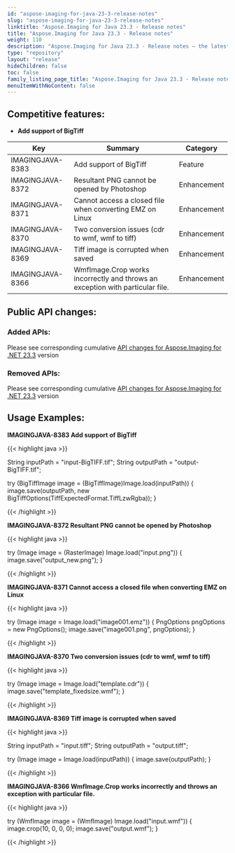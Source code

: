 ```yaml
---
id: "aspose-imaging-for-java-23-3-release-notes"
slug: "aspose-imaging-for-java-23-3-release-notes"
linktitle: "Aspose.Imaging for Java 23.3 - Release notes"
title: "Aspose.Imaging for Java 23.3 - Release notes"
weight: 110
description: "Aspose.Imaging for Java 23.3 - Release notes – the latest updates and fixes."
type: "repository"
layout: "release"
hideChildren: false
toc: false
family_listing_page_title: "Aspose.Imaging for Java 23.3 - Release notes"
menuItemWithNoContent: false
---
```


## Competitive features:

- **Add support of BigTiff**

| **Key**         | **Summary**                                                                                                                                                              | **Category** |
|-----------------|--------------------------------------------------------------------------------------------------------------------------------------------------------------------------|--------------|
| IMAGINGJAVA-8383 | Add support of BigTiff                                                                                                                                  | Feature      |
| IMAGINGJAVA-8372 | Resultant PNG cannot be opened by Photoshop                                                                                                                                  | Enhancement      |
| IMAGINGJAVA-8371 | Cannot access a closed file when converting EMZ on Linux                                                                                                                                   | Enhancement      |
| IMAGINGJAVA-8370 | Two conversion issues (cdr to wmf, wmf to tiff)                                                                                                                                  | Enhancement      |
| IMAGINGJAVA-8369 | Tiff image is corrupted when saved                                                                                                                                  | Enhancement      |
| IMAGINGJAVA-8366 | WmfImage.Crop works incorrectly and throws an exception with particular file.                                                                                                                                  | Enhancement      |

## Public API changes:

### Added APIs:

Please see corresponding cumulative [API changes for Aspose.Imaging for .NET 23.3](/imaging/net/release-notes/2023/aspose-imaging-for-net-23-3-release-notes/) version

### Removed APIs:

Please see corresponding cumulative [API changes for Aspose.Imaging for .NET 23.3](/imaging/net/release-notes/2023/aspose-imaging-for-net-23-3-release-notes/) version

## Usage Examples:

**IMAGINGJAVA-8383 Add support of BigTiff**

{{< highlight java >}}

String inputPath = "input-BigTIFF.tif";
String outputPath = "output-BigTIFF.tif";

try (BigTiffImage image = (BigTiffImage)Image.load(inputPath))
{
    image.save(outputPath, new BigTiffOptions(TiffExpectedFormat.TiffLzwRgba));
}

{{< /highlight >}}

**IMAGINGJAVA-8372 Resultant PNG cannot be opened by Photoshop**

{{< highlight java >}}

try (Image image = (RasterImage) Image.load("input.png"))
 {
     image.save("output_new.png");
 }

{{< /highlight >}}

**IMAGINGJAVA-8371 Cannot access a closed file when converting EMZ on Linux**

{{< highlight java >}}

try (Image image = Image.load("image001.emz"))
{
	PngOptions pngOptions = new PngOptions();
	image.save("image001.png", pngOptions);
}

{{< /highlight >}}

**IMAGINGJAVA-8370 Two conversion issues (cdr to wmf, wmf to tiff)**

{{< highlight java >}}

try (Image image = Image.load("template.cdr"))
{
    image.save("template_fixedsize.wmf");
}

{{< /highlight >}}

**IMAGINGJAVA-8369 Tiff image is corrupted when saved**

{{< highlight java >}}

String inputPath = "input.tiff";
String outputPath = "output.tiff";

try (Image image = Image.load(inputPath))
{
    image.save(outputPath);
}

{{< /highlight >}}

**IMAGINGJAVA-8366 WmfImage.Crop works incorrectly and throws an exception with particular file.**

{{< highlight java >}}

try (WmfImage image = (WmfImage) Image.load("input.wmf"))
{
    image.crop(10, 0, 0, 0);
    image.save("output.wmf");
}

{{< /highlight >}}
